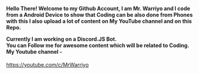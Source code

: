 <h4> Hello There!
Welcome to my Github Account, I am Mr. Warriyo and I code from a Android Device to show that Coding can be also done from Phones
with this I also upload a lot of content on My YouTube channel and on this Repo.

Currently I am working on a Discord.JS Bot.
<br>You can Follow me for awesome content which will be related to Coding.
<br>My Youtube channel - </h4> https://youtube.com/c/MrWarriyo














